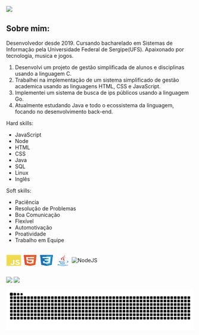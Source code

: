 [![](https://visitcount.itsvg.in/api?id=salguoD-1&label=Profile%20Views&color=12&icon=5&pretty=false)](https://visitcount.itsvg.in)
## Sobre mim:
Desenvolvedor desde 2019.
Cursando bacharelado em Sistemas de Informação pela Universidade Federal de Sergipe(UFS).
Apaixonado por tecnologia, musica e jogos.


1. Desenvolvi um projeto de gestão simplificada de alunos e disciplinas usando a linguagem C.
2. Trabalhei na implementação de um sistema simplificado de gestão academica usando as linguagens HTML, CSS e JavaScript.
3. Implementei um sistema de busca de ips públicos usando a linguagem Go.
4. Atualmente estudando Java e todo o ecossistema da linguagem, focando no desenvolvimento back-end.

Hard skills:
- JavaScript
- Node
- HTML
- CSS
- Java
- SQL
- Linux
- Inglês

Soft skills:
- Paciência
- Resolução de Problemas
- Boa Comunicação
- Flexível
- Automotivação
- Proatividade
- Trabalho em Equipe


<div style="display: inline_block"><br>
  <img align="center" alt="JS" height="30" width="40" src="https://raw.githubusercontent.com/devicons/devicon/master/icons/javascript/javascript-plain.svg">
  <img align="center" alt="HTML" height="30" width="40" src="https://raw.githubusercontent.com/devicons/devicon/master/icons/html5/html5-original.svg">
  <img align="center" alt="CSS" height="30" width="40" src="https://raw.githubusercontent.com/devicons/devicon/master/icons/css3/css3-original.svg">
  <img align="center" alt="Java" height="30" width="40" src="https://raw.githubusercontent.com/devicons/devicon/master/icons/java/java-original.svg">
  <img align="center" alt="NodeJS" height="30" width="40" src="https://cdn.jsdelivr.net/gh/devicons/devicon/icons/nodejs/nodejs-original.svg">         
</div>
  
  ##
 
<div> 
  <a href = "mailto:contact.dougcunha@gmail.com"><img src="https://img.shields.io/badge/-Gmail-%23333?style=for-the-badge&logo=gmail&logoColor=white" target="_blank"></a>
  <a href="https://www.linkedin.com/in/dougcunha" target="_blank"><img src="https://img.shields.io/badge/-LinkedIn-%230077B5?style=for-the-badge&logo=linkedin&logoColor=white" target="_blank"></a> 
 
  ![Snake animation](https://github.com/salguoD-1/salguoD-1/blob/output/github-contribution-grid-snake.svg)
 
</div>
